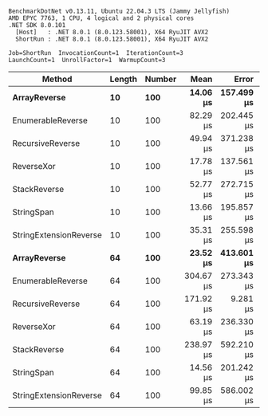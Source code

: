 ```

BenchmarkDotNet v0.13.11, Ubuntu 22.04.3 LTS (Jammy Jellyfish)
AMD EPYC 7763, 1 CPU, 4 logical and 2 physical cores
.NET SDK 8.0.101
  [Host]   : .NET 8.0.1 (8.0.123.58001), X64 RyuJIT AVX2
  ShortRun : .NET 8.0.1 (8.0.123.58001), X64 RyuJIT AVX2

Job=ShortRun  InvocationCount=1  IterationCount=3  
LaunchCount=1  UnrollFactor=1  WarmupCount=3  

```
| Method                 | Length | Number | Mean      | Error      | StdDev    | Median     | Min        | Max       | Allocated |
|----------------------- |------- |------- |----------:|-----------:|----------:|-----------:|-----------:|----------:|----------:|
| **ArrayReverse**           | **10**     | **100**    |  **14.06 μs** | **157.499 μs** |  **8.633 μs** |  **11.071 μs** |   **7.324 μs** |  **23.79 μs** |  **10.09 KB** |
| EnumerableReverse      | 10     | 100    |  82.29 μs | 202.445 μs | 11.097 μs |  79.918 μs |  72.565 μs |  94.38 μs |  25.72 KB |
| RecursiveReverse       | 10     | 100    |  49.94 μs | 371.238 μs | 20.349 μs |  38.772 μs |  37.620 μs |  73.43 μs |  56.97 KB |
| ReverseXor             | 10     | 100    |  17.78 μs | 137.561 μs |  7.540 μs |  16.260 μs |  11.120 μs |  25.97 μs |  10.09 KB |
| StackReverse           | 10     | 100    |  52.77 μs | 272.715 μs | 14.948 μs |  44.623 μs |  43.661 μs |  70.02 μs |  31.19 KB |
| StringSpan             | 10     | 100    |  13.66 μs | 195.857 μs | 10.736 μs |   7.494 μs |   7.435 μs |  26.06 μs |   5.41 KB |
| StringExtensionReverse | 10     | 100    |  35.31 μs | 255.598 μs | 14.010 μs |  27.573 μs |  26.881 μs |  51.49 μs |  28.84 KB |
| **ArrayReverse**           | **64**     | **100**    |  **23.52 μs** | **413.601 μs** | **22.671 μs** |  **11.837 μs** |   **9.071 μs** |  **49.65 μs** |  **30.41 KB** |
| EnumerableReverse      | 64     | 100    | 304.67 μs | 273.343 μs | 14.983 μs | 307.625 μs | 288.428 μs | 317.95 μs |  59.31 KB |
| RecursiveReverse       | 64     | 100    | 171.92 μs |   9.281 μs |  0.509 μs | 172.161 μs | 171.340 μs | 172.27 μs | 710.88 KB |
| ReverseXor             | 64     | 100    |  63.19 μs | 236.330 μs | 12.954 μs |  61.114 μs |  51.395 μs |  77.05 μs |  30.41 KB |
| StackReverse           | 64     | 100    | 238.97 μs | 592.210 μs | 32.461 μs | 233.475 μs | 209.611 μs | 273.83 μs |  88.22 KB |
| StringSpan             | 64     | 100    |  14.56 μs | 201.242 μs | 11.031 μs |   8.426 μs |   7.955 μs |  27.29 μs |  15.56 KB |
| StringExtensionReverse | 64     | 100    |  99.85 μs | 586.002 μs | 32.121 μs |  83.126 μs |  79.549 μs | 136.89 μs |  68.69 KB |

